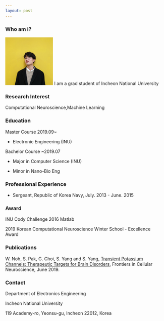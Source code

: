```yaml
---
layout: post
---
```


### Who am i?
<img src="https://github.com/cgh2797/cgh2797.github.io/blob/master/_posts/gchoi.jpg" width="30%">
I am a grad student of Incheon National University

### Research Interest
Computational Neuroscience,Machine Learning

### Education
Master Course 2019.09~

- Electronic Engineering (INU)

Bachelor Course ~2019.07

- Major in Computer Science (INU)

- Minor in Nano-Bio Eng

### Professional Experience

- Sergeant, Republic of Korea Navy, July. 2013 - June. 2015 

### Award
INU Cody Challenge 2016 Matlab

2019 Korean Computational Neuroscience Winter School - Excellence Award

### Publications
W. Noh, S. Pak, G. Choi, S. Yang and S. Yang, [Transient Potassium Channels: Therapeutic Targets for Brain Disorders](https://www.frontiersin.org/articles/10.3389/fncel.2019.00265/full), Frontiers in Cellular Neuroscience, June 2019.


### Contact
Department of Electronics Engineering

Incheon National University

119 Academy-ro, Yeonsu-gu, Incheon 22012, Korea
